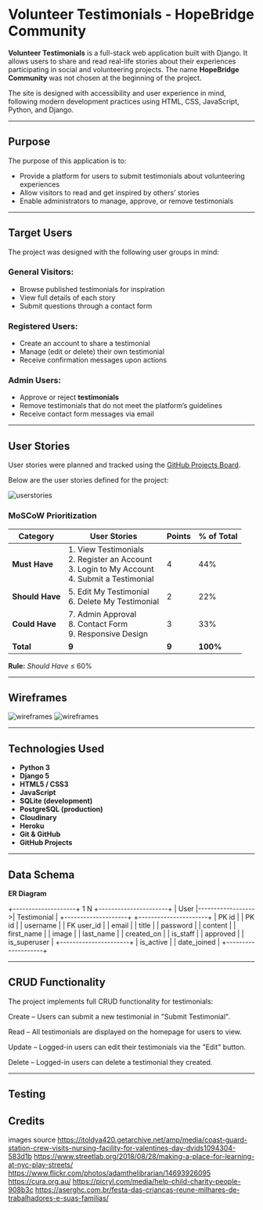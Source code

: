 # Volunteer Testimonials - HopeBridge Community

**Volunteer Testimonials** is a full-stack web application built with Django. It allows users to share and read real-life stories about their experiences participating in social and volunteering projects. The name **HopeBridge Community** was not chosen at the beginning of the project.

The site is designed with accessibility and user experience in mind, following modern development practices using HTML, CSS, JavaScript, Python, and Django.  

---

## Purpose

The purpose of this application is to:

- Provide a platform for users to submit testimonials about volunteering experiences
- Allow visitors to read and get inspired by others’ stories
- Enable administrators to manage, approve, or remove testimonials

---

## Target Users

The project was designed with the following user groups in mind:

### General Visitors:
- Browse published testimonials for inspiration  
- View full details of each story  
- Submit questions through a contact form  

### Registered Users:
- Create an account to share a testimonial  
- Manage (edit or delete) their own testimonial  
- Receive confirmation messages upon actions  

### Admin Users:
- Approve or reject **testimonials**    
- Remove testimonials that do not meet the platform’s guidelines  
- Receive contact form messages via email  

---

## User Stories

User stories were planned and tracked using the [GitHub Projects Board](<https://github.com/users/JulianaZani/projects/1/views/1?layout=board>).  

Below are the user stories defined for the project:  

![userstories](doc/screenshots/userstories.png)

### MoSCoW Prioritization

| Category         | User Stories                                                                 | Points | % of Total |
|-----------------|-------------------------------------------------------------------------------|--------|-----------|
| **Must Have**   | 1. View Testimonials <br> 2. Register an Account <br> 3. Login to My Account <br> 4. Submit a Testimonial | 4 | 44% |
| **Should Have** | 5. Edit My Testimonial <br> 6. Delete My Testimonial                         | 2 | 22% |
| **Could Have**  | 7. Admin Approval <br> 8. Contact Form <br> 9. Responsive Design              | 3 | 33% |
| **Total**       | **9**                                                                        | **9**  | **100%** |

**Rule:** *Should Have* ≤ 60% 

---

## Wireframes

![wireframes](doc/screenshots/wireframehomeandaddtestimonial.png)
![wireframes](doc/screenshots/wireframelogincontact.png)

---

## Technologies Used

- **Python 3**
- **Django 5**
- **HTML5 / CSS3**
- **JavaScript**
- **SQLite (development)**
- **PostgreSQL (production)**
- **Cloudinary**
- **Heroku**
- **Git & GitHub**
- **GitHub Projects**

---

## Data Schema  

**ER Diagram**  

+--------------------+        1       N  +----------------------+
|       User         |------------------>|     Testimonial      |
+--------------------+                   +----------------------+
| PK id              |                   | PK id                |
| username           |                   | FK user_id           |
| email              |                   | title                |
| password           |                   | content              |
| first_name         |                   | image                |
| last_name          |                   | created_on           |
| is_staff           |                   | approved             |
| is_superuser       |                   +----------------------+
| is_active          |
| date_joined        |
+--------------------+

---


## CRUD Functionality  

The project implements full CRUD functionality for testimonials:  

Create – Users can submit a new testimonial in "Submit Testimonial".  


Read – All testimonials are displayed on the homepage for users to view.  


Update – Logged-in users can edit their testimonials via the "Edit" button.  


Delete – Logged-in users can delete a testimonial they created.  

---

## Testing


## Credits

images source
https://itoldya420.getarchive.net/amp/media/coast-guard-station-crew-visits-nursing-facility-for-valentines-day-dvids1094304-583d1b
https://www.streetlab.org/2018/08/28/making-a-place-for-learning-at-nyc-play-streets/
https://www.flickr.com/photos/adamthelibrarian/14693926095
https://cura.org.au/
https://picryl.com/media/help-child-charity-people-908b3c
https://aserghc.com.br/festa-das-criancas-reune-milhares-de-trabalhadores-e-suas-familias/